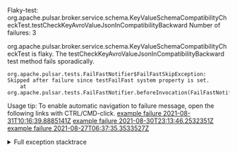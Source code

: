         
Flaky-test: org.apache.pulsar.broker.service.schema.KeyValueSchemaCompatibilityCheckTest.testCheckKeyAvroValueJsonInCompatibilityBackward
Number of failures: 3

org.apache.pulsar.broker.service.schema.KeyValueSchemaCompatibilityCheckTest is flaky. The testCheckKeyAvroValueJsonInCompatibilityBackward test method fails sporadically.

```
org.apache.pulsar.tests.FailFastNotifier$FailFastSkipException: Skipped after failure since testFailFast system property is set.
	at org.apache.pulsar.tests.FailFastNotifier.beforeInvocation(FailFastNotifier.java:88)

```

Usage tip: To enable automatic navigation to failure message, open the following links with CTRL/CMD-click.
[example failure 2021-08-31T10:16:39.8885141Z](https://github.com/apache/pulsar/runs/3471501156?check_suite_focus=true#step:10:1523)
[example failure 2021-08-30T23:13:46.2532351Z](https://github.com/apache/pulsar/runs/3467152431?check_suite_focus=true#step:9:783)
[example failure 2021-08-27T06:37:35.3533527Z](https://github.com/apache/pulsar/runs/3440411059?check_suite_focus=true#step:9:2705)


<details>
<summary>Full exception stacktrace</summary>
<code><pre>
org.apache.pulsar.tests.FailFastNotifier$FailFastSkipException: Skipped after failure since testFailFast system property is set.
	at org.apache.pulsar.tests.FailFastNotifier.beforeInvocation(FailFastNotifier.java:88)

</pre></code>
</details>

